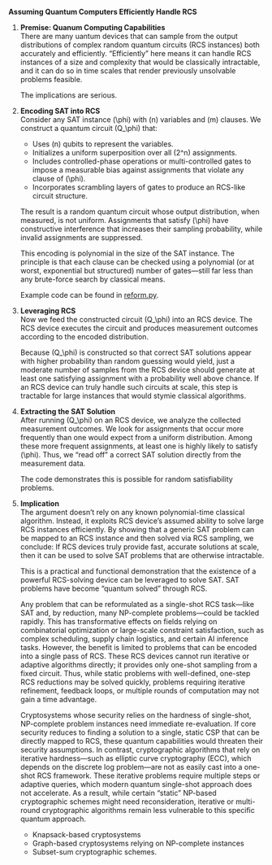 **Assuming Quantum Computers Efficiently Handle RCS**

1. **Premise: Quanum Computing Capabilities**  
    There are many uantum devices that can sample from the output distributions of complex random quantum circuits (RCS instances) both accurately and efficiently. “Efficiently” here means it can handle RCS instances of a size and complexity that would be classically intractable, and it can do so in time scales that render previously unsolvable problems feasible.

    The implications are serious.

2. **Encoding SAT into RCS**  
   Consider any SAT instance \(\phi\) with \(n\) variables and \(m\) clauses. We construct a quantum circuit \(Q_\phi\) that:  
   - Uses \(n\) qubits to represent the variables.  
   - Initializes a uniform superposition over all \(2^n\) assignments.  
   - Includes controlled-phase operations or multi-controlled gates to impose a measurable bias against assignments that violate any clause of \(\phi\).  
   - Incorporates scrambling layers of gates to produce an RCS-like circuit structure.

   The result is a random quantum circuit whose output distribution, when measured, is not uniform. Assignments that satisfy \(\phi\) have constructive interference that increases their sampling probability, while invalid assignments are suppressed.

   This encoding is polynomial in the size of the SAT instance. The principle is that each clause can be checked using a polynomial (or at worst, exponential but structured) number of gates—still far less than any brute-force search by classical means.

   Example code can be found in [reform.py](reform.py).

3. **Leveraging RCS**  
   Now we feed the constructed circuit \(Q_\phi\) into an RCS device.  The RCS device executes the circuit and produces measurement outcomes according to the encoded distribution.

   Because \(Q_\phi\) is constructed so that correct SAT solutions appear with higher probability than random guessing would yield, just a moderate number of samples from the RCS device should generate at least one satisfying assignment with a probability well above chance. If an RCS device can truly handle such circuits at scale, this step is tractable for large instances that would stymie classical algorithms.

4. **Extracting the SAT Solution**  
   After running \(Q_\phi\) on an RCS device, we analyze the collected measurement outcomes. We look for assignments that occur more frequently than one would expect from a uniform distribution. Among these more frequent assignments, at least one is highly likely to satisfy \(\phi\). Thus, we “read off” a correct SAT solution directly from the measurement data.

   The code demonstrates this is possible for random satisfiability problems.

5. **Implication**  
   The argument doesn’t rely on any known polynomial-time classical algorithm. Instead, it exploits RCS device’s assumed ability to solve large RCS instances efficiently. By showing that a generic SAT problem can be mapped to an RCS instance and then solved via RCS sampling, we conclude: If RCS devices truly provide fast, accurate solutions at scale, then it can be used to solve SAT problems that are otherwise intractable.

   This is a practical and functional demonstration that the existence of a powerful RCS-solving device can be leveraged to solve SAT. SAT problems have become “quantum solved” through RCS.

   Any problem that can be reformulated as a single-shot RCS task—like SAT and, by reduction, many NP-complete problems—could be tackled rapidly. This has transformative effects on fields relying on combinatorial optimization or large-scale constraint satisfaction, such as complex scheduling, supply chain logistics, and certain AI inference tasks. However, the benefit is limited to problems that can be encoded into a single pass of RCS. These RCS devices cannot run iterative or adaptive algorithms directly; it provides only one-shot sampling from a fixed circuit. Thus, while static problems with well-defined, one-step RCS reductions may be solved quickly, problems requiring iterative refinement, feedback loops, or multiple rounds of computation may not gain a time advantage.

   Cryptosystems whose security relies on the hardness of single-shot, NP-complete problem instances need immediate re-evaluation. If core security reduces to finding a solution to a single, static CSP that can be directly mapped to RCS, these quantum capabilities would threaten their security assumptions. In contrast, cryptographic algorithms that rely on iterative hardness—such as elliptic curve cryptography (ECC), which depends on the discrete log problem—are not as easily cast into a one-shot RCS framework. These iterative problems require multiple steps or adaptive queries, which modern quantum single-shot approach does not accelerate. As a result, while certain “static” NP-based cryptographic schemes might need reconsideration, iterative or multi-round cryptographic algorithms remain less vulnerable to this specific quantum approach.

    - Knapsack-based cryptosystems  
    - Graph-based cryptosystems relying on NP-complete instances  
    - Subset-sum cryptographic schemes.

